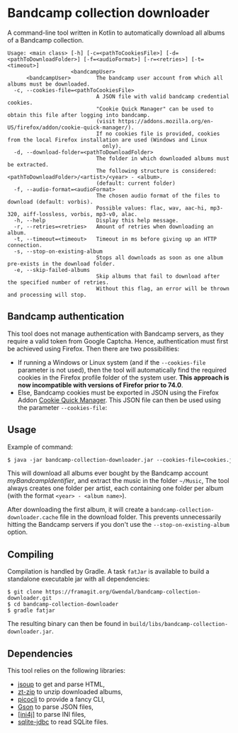 # Bandcamp collection downloader

A command-line tool written in Kotlin to automatically download all albums of a Bandcamp collection.


```
Usage: <main class> [-h] [-c=<pathToCookiesFile>] [-d=<pathToDownloadFolder>] [-f=<audioFormat>] [-r=<retries>] [-t=<timeout>]
                    <bandcampUser>
      <bandcampUser>        The bandcamp user account from which all albums must be downloaded.
  -c, --cookies-file=<pathToCookiesFile>
                            A JSON file with valid bandcamp credential cookies.
                            "Cookie Quick Manager" can be used to obtain this file after logging into bandcamp.
                            (visit https://addons.mozilla.org/en-US/firefox/addon/cookie-quick-manager/).
                            If no cookies file is provided, cookies from the local Firefox installation are used (Windows and Linux
                              only).
  -d, --download-folder=<pathToDownloadFolder>
                            The folder in which downloaded albums must be extracted.
                            The following structure is considered: <pathToDownloadFolder>/<artist>/<year> - <album>.
                            (default: current folder)
  -f, --audio-format=<audioFormat>
                            The chosen audio format of the files to download (default: vorbis).
                            Possible values: flac, wav, aac-hi, mp3-320, aiff-lossless, vorbis, mp3-v0, alac.
  -h, --help                Display this help message.
  -r, --retries=<retries>   Amount of retries when downloading an album.
  -t, --timeout=<timeout>   Timeout in ms before giving up an HTTP connection.
  -s, --stop-on-existing-album
                            Stops all downloads as soon as one album pre-exists in the download folder.
  -e, --skip-failed-albums
                            Skip albums that fail to download after the specified number of retries. 
                            Without this flag, an error will be thrown and processing will stop.
```

## Bandcamp authentication 

This tool does not manage authentication with Bandcamp servers, as they require a valid token from Google Captcha.
Hence, authentication must first be achieved using Firefox. Then there are two possibilities:
- If running a Windows or Linux system (and if the `--cookies-file` parameter is not used), then the tool will automatically find the required cookies in the Firefox profile folder of the system user. **This approach is now incompatible with versions of Firefor prior to 74.0**.
- Else, Bandcamp cookies must be exported in JSON using the Firefox Addon [Cookie Quick Manager](https://addons.mozilla.org/en-US/firefox/addon/cookie-quick-manager/). 
This JSON file can then be used using the parameter `--cookies-file`:

## Usage

Example of command:

```dtd
$ java -jar bandcamp-collection-downloader.jar --cookies-file=cookies.json --download-folder=~/Music myBandcampIdentifier
```

This will download all albums ever bought by the Bandcamp account *myBandcampIdentifier*, 
and extract the music in the folder `~/Music`, 
The tool always creates one folder per artist, each containing one folder per album (with the format `<year> - <album name>`).

After downloading the first album, it will create a `bandcamp-collection-downloader.cache` file in the download folder.
This prevents unnecessarily hitting the Bandcamp servers if you don't use the `--stop-on-existing-album` option.

## Compiling

Compilation is handled by Gradle.
A task `fatJar` is available to build a standalone executable jar with all dependencies:  

```
$ git clone https://framagit.org/Gwendal/bandcamp-collection-downloader.git
$ cd bandcamp-collection-downloader
$ gradle fatjar
```

The resulting binary can then be found in `build/libs/bandcamp-collection-downloader.jar`.

## Dependencies
 
 This tool relies on the following libraries:
 - [jsoup](https://jsoup.org/) to get and parse HTML,
 - [zt-zip](https://github.com/zeroturnaround/zt-zip) to unzip downloaded albums,
 - [picocli](https://picocli.info/) to provide a fancy CLI,
 - [Gson](https://github.com/google/gson) to parse JSON files,
 - [[ini4j]](http://ini4j.sourceforge.net/) to parse INI files,
 - [sqlite-jdbc](https://github.com/xerial/sqlite-jdbc) to read SQLite files.
